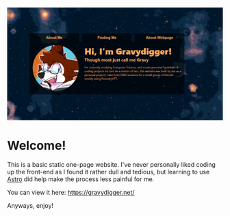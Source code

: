 ![](/public/images/embed.png)

# Welcome!

This is a basic static one-page website. I've never personally liked coding up the front-end as I found it rather dull and tedious, but learning to use [Astro](https://astro.build/) did help make the process less painful for me.

You can view it here: https://gravydigger.net/

Anyways, enjoy!
